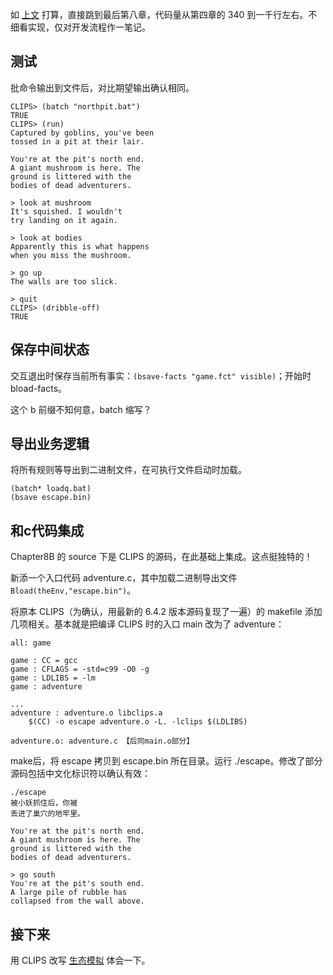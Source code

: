 
如 [上文](https://zhuanlan.zhihu.com/p/1888591198966485493) 打算，直接跳到最后第八章，代码量从第四章的 340 到一千行左右。不细看实现，仅对开发流程作一笔记。

## 测试

批命令输出到文件后，对比期望输出确认相同。

```
CLIPS> (batch "northpit.bat")
TRUE
CLIPS> (run)
Captured by goblins, you've been
tossed in a pit at their lair.

You're at the pit's north end.
A giant mushroom is here. The
ground is littered with the
bodies of dead adventurers.

> look at mushroom
It's squished. I wouldn't
try landing on it again.

> look at bodies
Apparently this is what happens
when you miss the mushroom.

> go up
The walls are too slick.

> quit
CLIPS> (dribble-off)
TRUE
```

## 保存中间状态

交互退出时保存当前所有事实：`(bsave-facts "game.fct" visible)`；开始时 bload-facts。

这个 b 前缀不知何意，batch 缩写？

## 导出业务逻辑

将所有规则等导出到二进制文件，在可执行文件启动时加载。

```
(batch* loadq.bat)
(bsave escape.bin)
```

## 和c代码集成

Chapter8B 的 source 下是 CLIPS 的源码，在此基础上集成。这点挺独特的！

新添一个入口代码 adventure.c，其中加载二进制导出文件 `Bload(theEnv,"escape.bin")`。

将原本 CLIPS（为确认，用最新的 6.4.2 版本源码复现了一遍）的 makefile 添加几项相关。基本就是把编译 CLIPS 时的入口 main 改为了 adventure：

```
all: game

game : CC = gcc
game : CFLAGS = -std=c99 -O0 -g
game : LDLIBS = -lm
game : adventure

...
adventure : adventure.o libclips.a
	$(CC) -o escape adventure.o -L. -lclips $(LDLIBS)
	
adventure.o: adventure.c 【后同main.o部分】
```

make后，将 escape 拷贝到 escape.bin 所在目录。运行 ./escape。修改了部分源码包括中文化标识符以确认有效：

```
./escape
被小妖抓住后，你被
丢进了巢穴的地牢里。

You're at the pit's north end.
A giant mushroom is here. The
ground is littered with the
bodies of dead adventurers.

> go south
You're at the pit's south end.
A large pile of rubble has
collapsed from the wall above.
```

## 接下来

用 CLIPS 改写 [生态模拟](https://www.zhihu.com/question/324139125/answer/104602791942) 体会一下。
